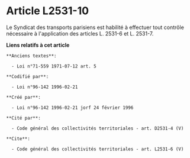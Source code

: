 # Article L2531-10

Le Syndicat des transports parisiens est habilité à effectuer tout contrôle nécessaire à l'application des articles L. 2531-6
et L. 2531-7.

**Liens relatifs à cet article**

	**Anciens textes**:

	  - Loi n°71-559 1971-07-12 art. 5

	**Codifié par**:

	  - Loi n°96-142 1996-02-21

	**Créé par**:

	  - Loi n°96-142 1996-02-21 jorf 24 février 1996

	**Cité par**:

	  - Code général des collectivités territoriales - art. D2531-4 (V)

	**Cite**:

	  - Code général des collectivités territoriales - art. L2531-6 (V)
